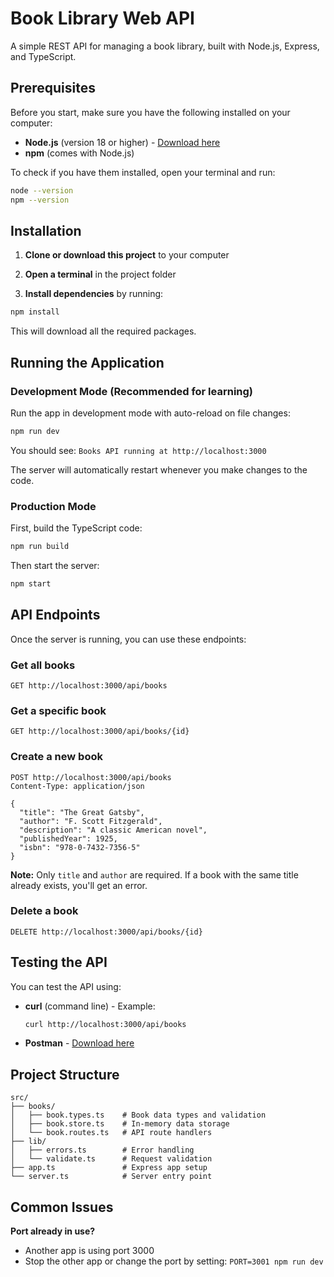 # Book Library Web API

A simple REST API for managing a book library, built with Node.js, Express, and TypeScript.

## Prerequisites

Before you start, make sure you have the following installed on your computer:

- **Node.js** (version 18 or higher) - [Download here](https://nodejs.org/)
- **npm** (comes with Node.js)

To check if you have them installed, open your terminal and run:
```bash
node --version
npm --version
```

## Installation

1. **Clone or download this project** to your computer

2. **Open a terminal** in the project folder

3. **Install dependencies** by running:
```bash
npm install
```

This will download all the required packages.

## Running the Application

### Development Mode (Recommended for learning)

Run the app in development mode with auto-reload on file changes:

```bash
npm run dev
```

You should see: `Books API running at http://localhost:3000`

The server will automatically restart whenever you make changes to the code.

### Production Mode

First, build the TypeScript code:
```bash
npm run build
```

Then start the server:
```bash
npm start
```

## API Endpoints

Once the server is running, you can use these endpoints:

### Get all books
```http
GET http://localhost:3000/api/books
```

### Get a specific book
```http
GET http://localhost:3000/api/books/{id}
```

### Create a new book
```http
POST http://localhost:3000/api/books
Content-Type: application/json

{
  "title": "The Great Gatsby",
  "author": "F. Scott Fitzgerald",
  "description": "A classic American novel",
  "publishedYear": 1925,
  "isbn": "978-0-7432-7356-5"
}
```

**Note:** Only `title` and `author` are required. If a book with the same title already exists, you'll get an error.

### Delete a book
```http
DELETE http://localhost:3000/api/books/{id}
```

## Testing the API

You can test the API using:
- **curl** (command line) - Example:
  ```bash
  curl http://localhost:3000/api/books
  ```
- **Postman** - [Download here](https://www.postman.com/downloads/)

## Project Structure

```
src/
├── books/
│   ├── book.types.ts    # Book data types and validation
│   ├── book.store.ts    # In-memory data storage
│   └── book.routes.ts   # API route handlers
├── lib/
│   ├── errors.ts        # Error handling
│   └── validate.ts      # Request validation
├── app.ts               # Express app setup
└── server.ts            # Server entry point
```

## Common Issues

**Port already in use?**
- Another app is using port 3000
- Stop the other app or change the port by setting: `PORT=3001 npm run dev`